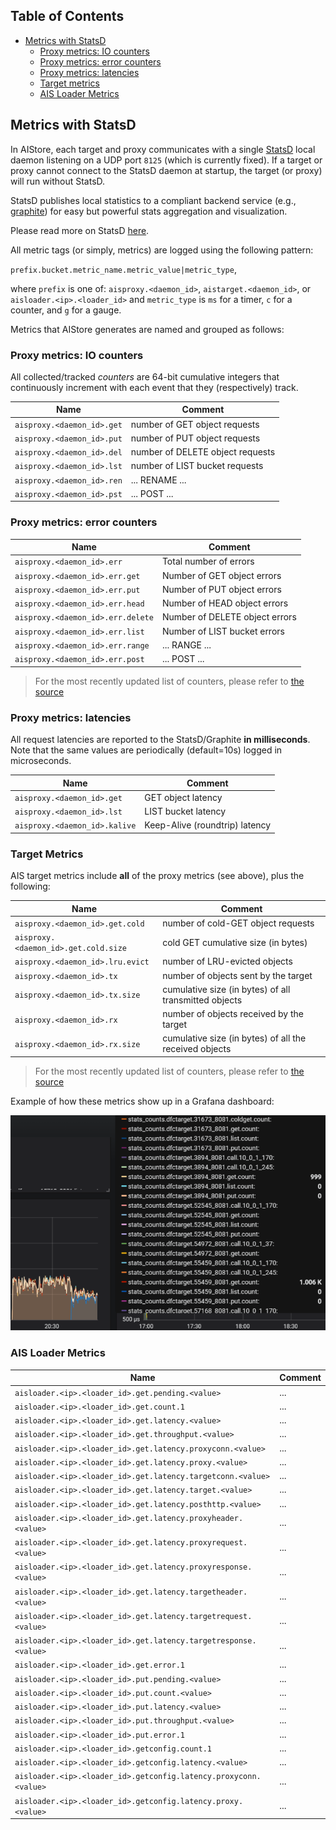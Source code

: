 ## Table of Contents
- [Metrics with StatsD](#metrics-with-statsd)
    - [Proxy metrics: IO counters](#proxy-metrics-io-counters)
    - [Proxy metrics: error counters](#proxy-metrics-error-counters)
    - [Proxy metrics: latencies](#proxy-metrics-latencies)
    - [Target metrics](#target-metrics)
    - [AIS Loader Metrics](#ais-loader-metrics)

## Metrics with StatsD

In AIStore, each target and proxy communicates with a single [StatsD](https://github.com/etsy/statsd) local daemon listening on a UDP port `8125` (which is currently fixed). If a target or proxy cannot connect to the StatsD daemon at startup, the target (or proxy) will run without StatsD.

StatsD publishes local statistics to a compliant backend service (e.g., [graphite](https://graphite.readthedocs.io/en/latest/)) for easy but powerful stats aggregation and visualization.

Please read more on StatsD [here](https://github.com/etsy/statsd/blob/master/docs/backend.md).

All metric tags (or simply, metrics) are logged using the following pattern:

`prefix.bucket.metric_name.metric_value|metric_type`,

where `prefix` is one of: `aisproxy.<daemon_id>`, `aistarget.<daemon_id>`, or `aisloader.<ip>.<loader_id>` and `metric_type` is `ms` for a timer, `c` for a counter, and `g` for a gauge.

Metrics that AIStore generates are named and grouped as follows:

### Proxy metrics: IO counters

All collected/tracked *counters* are 64-bit cumulative integers that continuously increment with each event that they (respectively) track.

| Name | Comment |
| --- | --- |
| `aisproxy.<daemon_id>.get` | number of GET object requests |
| `aisproxy.<daemon_id>.put` | number of PUT object requests |
| `aisproxy.<daemon_id>.del` | number of DELETE object requests |
| `aisproxy.<daemon_id>.lst` | number of LIST bucket requests |
| `aisproxy.<daemon_id>.ren` | ... RENAME ... |
| `aisproxy.<daemon_id>.pst` | ... POST ... |

### Proxy metrics: error counters

| Name | Comment |
| --- | --- |
| `aisproxy.<daemon_id>.err` | Total number of errors |
| `aisproxy.<daemon_id>.err.get` | Number of GET object errors |
| `aisproxy.<daemon_id>.err.put` | Number of PUT object errors |
| `aisproxy.<daemon_id>.err.head` | Number of HEAD object errors |
| `aisproxy.<daemon_id>.err.delete` | Number of DELETE object errors |
| `aisproxy.<daemon_id>.err.list` | Number of LIST bucket errors |
| `aisproxy.<daemon_id>.err.range` | ... RANGE ... |
| `aisproxy.<daemon_id>.err.post` | ... POST ... |

> For the most recently updated list of counters, please refer to [the source](../stats/common_stats.go)

### Proxy metrics: latencies

All request latencies are reported to the StatsD/Graphite **in milliseconds**. Note that the same values are periodically (default=10s) logged in microseconds.

| Name | Comment |
| --- | --- |
| `aisproxy.<daemon_id>.get` | GET object latency |
| `aisproxy.<daemon_id>.lst` | LIST bucket latency |
| `aisproxy.<daemon_id>.kalive` | Keep-Alive (roundtrip) latency |

### Target Metrics

AIS target metrics include **all** of the proxy metrics (see above), plus the following:

| Name | Comment |
| --- | --- |
| `aisproxy.<daemon_id>.get.cold` | number of cold-GET object requests |
| `aisproxy.<daemon_id>.get.cold.size` | cold GET cumulative size (in bytes) |
| `aisproxy.<daemon_id>.lru.evict` | number of LRU-evicted objects |
| `aisproxy.<daemon_id>.tx` | number of objects sent by the target |
| `aisproxy.<daemon_id>.tx.size` | cumulative size (in bytes) of all transmitted objects |
| `aisproxy.<daemon_id>.rx` |  number of objects received by the target |
| `aisproxy.<daemon_id>.rx.size` | cumulative size (in bytes) of all the received objects |

> For the most recently updated list of counters, please refer to [the source](../stats/target_stats.go)

Example of how these metrics show up in a Grafana dashboard:

![Target metrics](images/target-statsd-grafana.png)

### AIS Loader Metrics

| Name | Comment |
| --- | --- |
| `aisloader.<ip>.<loader_id>.get.pending.<value>` | ... |
| `aisloader.<ip>.<loader_id>.get.count.1` | ... |
| `aisloader.<ip>.<loader_id>.get.latency.<value>` | ... |
| `aisloader.<ip>.<loader_id>.get.throughput.<value>` | ... |
| `aisloader.<ip>.<loader_id>.get.latency.proxyconn.<value>` | ... |
| `aisloader.<ip>.<loader_id>.get.latency.proxy.<value>` | ... |
| `aisloader.<ip>.<loader_id>.get.latency.targetconn.<value>` | ... |
| `aisloader.<ip>.<loader_id>.get.latency.target.<value>` | ... |
| `aisloader.<ip>.<loader_id>.get.latency.posthttp.<value>` | ... |
| `aisloader.<ip>.<loader_id>.get.latency.proxyheader.<value>` | ... |
| `aisloader.<ip>.<loader_id>.get.latency.proxyrequest.<value>` | ... |
| `aisloader.<ip>.<loader_id>.get.latency.proxyresponse.<value>` | ... |
| `aisloader.<ip>.<loader_id>.get.latency.targetheader.<value>` | ... |
| `aisloader.<ip>.<loader_id>.get.latency.targetrequest.<value>` | ... |
| `aisloader.<ip>.<loader_id>.get.latency.targetresponse.<value>` | ... |
| `aisloader.<ip>.<loader_id>.get.error.1` | ... |
| `aisloader.<ip>.<loader_id>.put.pending.<value>` | ... |
| `aisloader.<ip>.<loader_id>.put.count.<value>` | ... |
| `aisloader.<ip>.<loader_id>.put.latency.<value>` | ... |
| `aisloader.<ip>.<loader_id>.put.throughput.<value>` | ... |
| `aisloader.<ip>.<loader_id>.put.error.1` | ... |
| `aisloader.<ip>.<loader_id>.getconfig.count.1` | ... |
| `aisloader.<ip>.<loader_id>.getconfig.latency.<value>` | ... |
| `aisloader.<ip>.<loader_id>.getconfig.latency.proxyconn.<value>` | ... |
| `aisloader.<ip>.<loader_id>.getconfig.latency.proxy.<value>` | ... |
